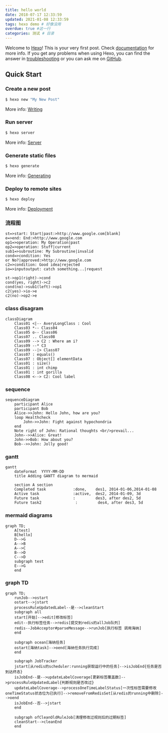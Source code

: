 ```yaml
---
title: hello world
date: 2018-07-17 12:33:59
updated: 2021-01-08 12:33:59
tags: hexo demo # 好像没用
overdue: true #这一行
categories: 测试 # 目录
---
```


Welcome to [Hexo](https://hexo.io/)! This is your very first post. Check [documentation](https://hexo.io/docs/) for more info. If you get any problems when using Hexo, you can find the answer in [troubleshooting](https://hexo.io/docs/troubleshooting.html) or you can ask me on [GitHub](https://github.com/hexojs/hexo/issues).

## Quick Start

### Create a new post

``` bash
$ hexo new "My New Post"
```

More info: [Writing](https://hexo.io/docs/writing.html)

### Run server

``` bash
$ hexo server
```

More info: [Server](https://hexo.io/docs/server.html)

### Generate static files

``` bash
$ hexo generate
```

More info: [Generating](https://hexo.io/docs/generating.html)

### Deploy to remote sites

``` bash
$ hexo deploy
```

More info: [Deployment](https://hexo.io/docs/one-command-deployment.html)

### 流程图
```flow
st=>start: Start|past:>http://www.google.com[blank]
e=>end: End:>http://www.google.com
op1=>operation: My Operation|past
op2=>operation: Stuff|current
sub1=>subroutine: My Subroutine|invalid
cond=>condition: Yes
or No?|approved:>http://www.google.com
c2=>condition: Good idea|rejected
io=>inputoutput: catch something...|request

st->op1(right)->cond
cond(yes, right)->c2
cond(no)->sub1(left)->op1
c2(yes)->io->e
c2(no)->op2->e
```


### class disagram
```mermaid
classDiagram
    Class01 <|-- AveryLongClass : Cool
    Class03 *-- Class04
    Class05 o-- Class06
    Class07 .. Class08
    Class09 --> C2 : Where am i?
    Class09 --* C3
    Class09 --|> Class07
    Class07 : equals()
    Class07 : Object[] elementData
    Class01 : size()
    Class01 : int chimp
    Class01 : int gorilla
    Class08 <--> C2: Cool label
```

### sequence
```mermaid
sequenceDiagram
    participant Alice
    participant Bob
    Alice->>John: Hello John, how are you?
    loop Healthcheck
        John->>John: Fight against hypochondria
    end
    Note right of John: Rational thoughts <br/>prevail...
    John-->>Alice: Great!
    John->>Bob: How about you?
    Bob-->>John: Jolly good!
```
### gantt

```mermaid
gantt
    dateFormat  YYYY-MM-DD
    title Adding GANTT diagram to mermaid
    
    section A section
    Completed task            :done,    des1, 2014-01-06,2014-01-08
    Active task               :active,  des2, 2014-01-09, 3d
    Future task               :         des3, after des2, 5d
    Future task2               :         des4, after des3, 5d
```

### mermaid diagrams
```mermaid
graph TD;
    A[test]
    B[hello]
    D-->G
    A-->B
    A-->C
    B-->D
    C-->D
	subgraph test
	E-->G
	end
```
### graph TD

```mermaid
graph TD;
	runJob-->ostart
	ostart-->jstart
	processRuleUpdatedLabel--是-->cleanStart
	subgraph all
	start[开始]-->edit[修改标签]
	edit--执行标签任务-->redis[提交到redis的allJob队列]
	redis--JobAcceptor#parseMessage-->runJob[执行标签 调用海纳]
	end

	subgraph ocean[海纳任务]
	ostart[海纳task]-->oend[海纳任务执行完成]
	end

	subgraph JobTracker
	jstart[从redis的scheduler:running获取运行中的任务]-->isJobEnd{任务是否到达终态}
	isJobEnd--是-->updateLabelCoverage[更新标签覆盖数]-->processRuleUpdatedLabel{判断规则是否改过}
	updateLabelCoverage-->processOneTimeLabelStatus[一次性标签需要修改oneTimeStatus状态位为已执行]-->removeFromRedisSet[从redis的running中删除]-->oend
	isJobEnd--否-->jstart
	end

	subgraph ofCleanOldRuleJob[清理修改过规则后的过期标签]
	cleanStart-->cleanEnd
	end
```
